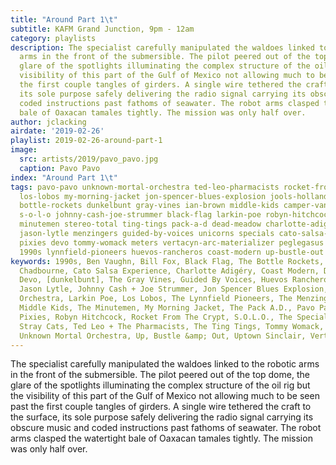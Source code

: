 ```yaml
---
title: "Around Part 1\t"
subtitle: KAFM Grand Junction, 9pm - 12am
category: playlists
description: The specialist carefully manipulated the waldoes linked to the robotic
  arms in the front of the submersible. The pilot peered out of the top dome, the
  glare of the spotlights illuminating the complex structure of the oil rig but the
  visibility of this part of the Gulf of Mexico not allowing much to be seen past
  the first couple tangles of girders. A single wire tethered the craft to the surface,
  its sole purpose safely delivering the radio signal carrying its obscure music and
  coded instructions past fathoms of seawater. The robot arms clasped the watertight
  bale of Oaxacan tamales tightly. The mission was only half over.
author: jclacking
airdate: '2019-02-26'
playlist: 2019-02-26-around-part-1
image:
  src: artists/2019/pavo_pavo.jpg
  caption: Pavo Pavo
index: "Around Part 1\t"
tags: pavo-pavo unknown-mortal-orchestra ted-leo-pharmacists rocket-from-crypt bill-fox
  los-lobos my-morning-jacket jon-spencer-blues-explosion jools-holland-orchestra
  bottle-rockets dunkelbunt gray-vines ian-brown middle-kids camper-van-chadbourne
  s-o-l-o johnny-cash-joe-strummer black-flag larkin-poe robyn-hitchcock uptown-sinclair
  minutemen stereo-total ting-tings pack-a-d dead-meadow charlotte-adigery ben-vaughn
  jason-lytle menzingers guided-by-voices unicorns specials cato-salsa-experience
  pixies devo tommy-womack meters vertacyn-arc-materializer peglegasus stray-cats
  1990s lynnfield-pioneers huevos-rancheros coast-modern up-bustle-out
keywords: 1990s, Ben Vaughn, Bill Fox, Black Flag, The Bottle Rockets, Camper van
  Chadbourne, Cato Salsa Experience, Charlotte Adigéry, Coast Modern, Dead Meadow,
  Devo, [dunkelbunt], The Gray Vines, Guided By Voices, Huevos Rancheros, Ian Brown,
  Jason Lytle, Johnny Cash + Joe Strummer, Jon Spencer Blues Explosion, Jools Holland
  Orchestra, Larkin Poe, Los Lobos, The Lynnfield Pioneers, The Menzingers, The Meters,
  Middle Kids, The Minutemen, My Morning Jacket, The Pack A.D., Pavo Pavo, Peglegasus,
  Pixies, Robyn Hitchcock, Rocket From The Crypt, S.O.L.O., The Specials, Stereo Total,
  Stray Cats, Ted Leo + The Pharmacists, The Ting Tings, Tommy Womack, The Unicorns,
  Unknown Mortal Orchestra, Up, Bustle &amp; Out, Uptown Sinclair, Vertacyn Arc Materializer
---
```

The specialist carefully manipulated the waldoes linked to the robotic arms in the front of the submersible. The pilot peered out of the top dome, the glare of the spotlights illuminating the complex structure of the oil rig but the visibility of this part of the Gulf of Mexico not allowing much to be seen past the first couple tangles of girders. A single wire tethered the craft to the surface, its sole purpose safely delivering the radio signal carrying its obscure music and coded instructions past fathoms of seawater. The robot arms clasped the watertight bale of Oaxacan tamales tightly. The mission was only half over.

